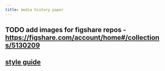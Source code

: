 ```yaml
---
title: media history paper
---
```


## TODO add images for figshare repos - https://figshare.com/account/home#/collections/5130209
## [style guide](https://www.tandf.co.uk//journals/authors/style/cmeh-quick-style-guide.pdf)
##
